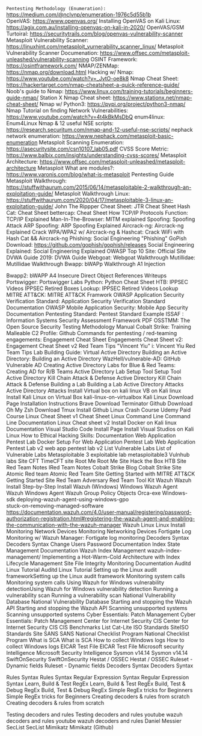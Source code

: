 `Pentesting Methodology (Enumeration):` https://medium.com/@nclvnp/enumeration-1976c5d55b1b <br>
OpenVAS: https://www.openvas.org/ 
Installing OpenVAS on Kali Linux: https://agix.com.au/installing-openvas-on-kali-in-2020/
OpenVAS/GSM Turtoiral:  https://securitytrails.com/blog/openvas-vulnerability-scanner
Metasploit Vulnerability Scanner: https://linuxhint.com/metasploit_vurnerability_scanner_linux/
Metasploit Vulnerability Scanner Documenation: https://www.offsec.com/metasploit-unleashed/vulnerability-scanning
OSINT Framework: https://osintframework.com/
NMAP/ZENMap: https://nmap.org/download.html
Hacking w/ Nmap: https://www.youtube.com/watch?v=_JvtO-oe8k8
Nmap Cheat Sheet: https://hackertarget.com/nmap-cheatsheet-a-quick-reference-guide/
Noob's guide to Nmap: https://www.linux.com/training-tutorials/beginners-guide-nmap/
Station X Nmap Cheat sheet: https://www.stationx.net/nmap-cheat-sheet/
Nmap w/ Python3: https://pypi.org/project/python3-nmap/
Nmap Tutorial on finding Network Vulnerabilities: https://www.youtube.com/watch?v=4t4kBkMsDbQ
enum4linux: Enum4Linux
Nmap & 12 useful NSE scripts: https://research.securitum.com/nmap-and-12-useful-nse-scripts/
nephack network enumeration: https://www.nephack.com/metasploit-basic-enumeration
Metasploit Scanning Enumeration: https://asecuritysite.com/csn10107_lab05.pdf
CVSS Score Metric: https://www.balbix.com/insights/understanding-cvss-scores/
Metasploit Architecture: https://www.offsec.com/metasploit-unleashed/metasploit-architecture
Metasploit What are modules?: https://www.varonis.com/blog/what-is-metasploit
Pentesting Guide Metasploit Walkthrough: https://stuffwithaurum.com/2015/06/14/metasploitable-2-walkthrough-an-exploitation-guide/
Metasploit Walkthrough Linux: https://stuffwithaurum.com/2020/04/17/metasploitable-3-linux-an-exploitation-guide/
John The Rippper Cheat Sheet: JTR Cheat Sheet
Hash Cat: Cheat Sheet 
bettercap: Cheat Sheet
How TCP/IP Protocols Function: TCP/IP Explained 
Man-In-The-Browser: MITM explained
Spoofing:  Spoofing Attack
ARP Spoofing: ARP Spoofing Explained
Aircrack-ng: Aircrack-ng Explained
Crack WPA/WPA2 w/ Aircrack-ng & Hashcat: Crack WiFi with Hash Cat && Aircrack-ng
Phishing: Social Engineering "Phishing" 
GoPish Download: https://github.com/gophish/gophish/releases
Social Engineering Explained: Social Engineering Explained 
OWASP Top 10 Site: Official Site
DVWA Guide 2019: DVWA Guide
Webgoat:  Webgoat Walkthrough
Mutillidae: Mutillidae Walkthrough
Bwapp: bWAPp Walkthrough A1 Injection 


Bwapp2:  bWAPP A4 Insecure Direct Object References Writeups
Portswigger: Portswigger Labs
Python: Python Cheat Sheet 
HTB:  IPPSEC Videos
IPPSEC Retired Boxes Lookup: IPPSEC Retired Videos Lookup
MITRE ATT&CK: MITRE ATT&CK Framwork
OWASP Application Security Verification Standard: Application Security Verification Standard Documentation 
OWASP Mobile Application Security: Mobile App Security Documentation 
Pentesting Standard: Pentest Standard Example
ISSAF : Information Systems Security Assessment Framework PDF 
 OSSTMM: The Open Source Security Testing Methodology Manual 
Cobalt Strike: Training
Malleable C2 Profile: Github
Commands for pentesting / red-teaming engagements: Engagement Cheat Sheet 
Engagements Cheat Sheet v2: Engagement Cheat Sheet v2
Red Team Tips "Vincent Yiu" i: Vincent Yiu Red Team Tips
Lab Building Guide: Virtual Active Directory 
Building an Active Directory: Building an Active Directory 
WazHell/vulnerable-AD: GitHub Vulnerable AD
Creating Active Directory Labs for Blue & Red Teams: Creating AD for R/B Teams
Active Directory Lab Setup Tool Setup Tool
Active Directory Kill Chain Attack & Defense Active Directory Kill Chain Attack & Defense
Building a Lab Building a Lab
Active Directory Attacks Active Directory Attacks
Install Virtual box on kali linux VB on Kali linux
Install Kali Linux on Virtual Box kali-linux-on-virtualbox
Kali Linux Download Page Installation Instructions
Brave Download
Terminator Github Download
Oh My Zsh Download
Tmux Install Github
Linux Crash Course Udemy Paid Course
Linux Cheat Sheet v1 Cheat Sheet 
Linux Command Line Command Line Documentation 
Linux Cheat sheet v2
Install Docker on Kali linux Documentation 
Visual Studio Code Install Page
Install Visual Studios on Kali Linux How to 
Ethical Hacking Skills: Documentation 
Web Application Pentest Lab Docker Setup For Web Application Pentest Lab
Web Application Pentest Lab v2 web app pentest lab v2 
List Vulnerable Labs List of Vulnerable Labs
Metasploitable 3 exploitable lab metasploitable3
Vulnhub labs Site
CFT TimeCFT site
Root Me Root Me Site
Hack the Box HTB Site
Red Team Notes IRed Team Notes 
Cobalt Strike Blog Cobalt Strike Site 
Atomic Red team Atomic Red Team Site
Getting Started with MITRE ATT&CK Getting Started Site
Red Team Adversary  Red Team Tool Kit 
Wazuh Wazuh Install        Step-by-Step Install
Wazuh (Windows) Windows Wazuh Agent  Wazuh Windows Agent 
Wazuh Group Policy Objects Orca-exe  Windows-sdk  deploying-wazuh-agent-using-windows-gpo  
stuck-on-removing-managed-software
https://documentation.wazuh.com/4.0/user-manual/registering/password-authorization-registration.html#registering-the-wazuh-agent-and-enabling-the-communication-with-the-wazuh-manager
Wazuh Linux Linux Install 
Monitoring Network Devices Monitoring Networking Devices
Fortigate Log Monitoring w/ Wazuh Manager: Fortigate log monitoring 
Decoders Syntax Decoders Syntax
Change Users Password Documentation
Index State Management Documentation 
Wazuh Index Management wazuh-index-management/
Implementing a Hot-Warm-Cold Architecture with Index Lifecycle Management Site
File Integrity Monitoring Documentation
Auditd Linux Tutorial Auditd Linux Tutorial
Setting up the Linux audit frameworkSetting up the Linux audit framework
Monitoring system calls Monitoring system calls
Using Wazuh for Windows vulnerability detectionUsing Wazuh for Windows vulnerability detection
Running a vulnerability scan  Running a vulnerability scan
National Vulnerability Database National Vulnerability Database
Starting and stopping the Wazuh API Starting and stopping the Wazuh API
Scanning unsupported systems Scanning unsupported systems
Cyber Essentials: Patch Management Cyber Essentials: Patch Management
Center for Internet Security CIS Center for Internet Security CIS CIS Benchmarks List  Cat-Lite
ISO Standards SiteISO Standards Site
SANS SANS
National Checklist Program National Checklist Program
What is SCA What is SCA
How to collect Windows logs  How to collect Windows logs
EICAR Test File  EICAR Test File
Microsoft security Intelligence Microsoft Security Intelligence
Sysmon v14.14 Sysmon v14.14
SwiftOnSecurity SwiftOnSecurity
Hestat / OSSEC  Hestat / OSSEC
Ruleset - Dynamic fields Ruleset - Dynamic fields
Decoders Syntax Decoders Syntax  


Rules Syntax Rules Syntax 
Regular Expression Syntax Regular Expression Syntax 
Learn, Build & Test RegEx  Learn, Build & Test RegEx
Build, Test & Debug RegEx Build, Test & Debug RegEx 
Simple RegEx tricks for Beginners Simple RegEx tricks for Beginners 
Creating decoders & rules from scratch Creating decoders & rules from scratch 


Testing decoders and rules Testing decoders and rules 
youtube wazuh decoders and rules  youtube wazuh decoders and rules
Daniel Messier SecList  SecList 
Mimikatz Mimikatz (Github)
